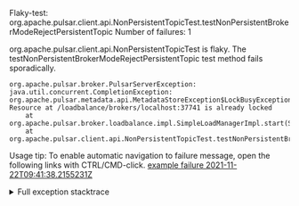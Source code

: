         
Flaky-test: org.apache.pulsar.client.api.NonPersistentTopicTest.testNonPersistentBrokerModeRejectPersistentTopic
Number of failures: 1

org.apache.pulsar.client.api.NonPersistentTopicTest is flaky. The testNonPersistentBrokerModeRejectPersistentTopic test method fails sporadically.

```
org.apache.pulsar.broker.PulsarServerException: java.util.concurrent.CompletionException: org.apache.pulsar.metadata.api.MetadataStoreException$LockBusyException: Resource at /loadbalance/brokers/localhost:37741 is already locked
	at org.apache.pulsar.broker.loadbalance.impl.SimpleLoadManagerImpl.start(SimpleLoadManagerImpl.java:285)
	at org.apache.pulsar.client.api.NonPersistentTopicTest.testNonPersistentBrokerModeRejectPersistentTopic(NonPersistentTopicTest.java:795)
```

Usage tip: To enable automatic navigation to failure message, open the following links with CTRL/CMD-click.
[example failure 2021-11-22T09:41:38.2155231Z](https://github.com/apache/pulsar/runs/4284301115?check_suite_focus=true?check_suite_focus=true#step:9:1315)


<details>
<summary>Full exception stacktrace</summary>
<code><pre>
org.apache.pulsar.broker.PulsarServerException: java.util.concurrent.CompletionException: org.apache.pulsar.metadata.api.MetadataStoreException$LockBusyException: Resource at /loadbalance/brokers/localhost:37741 is already locked
	at org.apache.pulsar.broker.loadbalance.impl.SimpleLoadManagerImpl.start(SimpleLoadManagerImpl.java:285)
	at org.apache.pulsar.client.api.NonPersistentTopicTest.testNonPersistentBrokerModeRejectPersistentTopic(NonPersistentTopicTest.java:795)
	at java.base/jdk.internal.reflect.NativeMethodAccessorImpl.invoke0(Native Method)
	at java.base/jdk.internal.reflect.NativeMethodAccessorImpl.invoke(NativeMethodAccessorImpl.java:62)
	at java.base/jdk.internal.reflect.DelegatingMethodAccessorImpl.invoke(DelegatingMethodAccessorImpl.java:43)
	at java.base/java.lang.reflect.Method.invoke(Method.java:566)
	at org.testng.internal.MethodInvocationHelper.invokeMethod(MethodInvocationHelper.java:132)
	at org.testng.internal.InvokeMethodRunnable.runOne(InvokeMethodRunnable.java:45)
	at org.testng.internal.InvokeMethodRunnable.call(InvokeMethodRunnable.java:73)
	at org.testng.internal.InvokeMethodRunnable.call(InvokeMethodRunnable.java:11)
	at java.base/java.util.concurrent.FutureTask.run(FutureTask.java:264)
	at java.base/java.util.concurrent.ThreadPoolExecutor.runWorker(ThreadPoolExecutor.java:1128)
	at java.base/java.util.concurrent.ThreadPoolExecutor$Worker.run(ThreadPoolExecutor.java:628)
	at java.base/java.lang.Thread.run(Thread.java:829)
Caused by: java.util.concurrent.CompletionException: org.apache.pulsar.metadata.api.MetadataStoreException$LockBusyException: Resource at /loadbalance/brokers/localhost:37741 is already locked
	at java.base/java.util.concurrent.CompletableFuture.reportJoin(CompletableFuture.java:412)
	at java.base/java.util.concurrent.CompletableFuture.join(CompletableFuture.java:2044)
	at org.apache.pulsar.broker.loadbalance.impl.SimpleLoadManagerImpl.start(SimpleLoadManagerImpl.java:268)
	... 13 more
Caused by: org.apache.pulsar.metadata.api.MetadataStoreException$LockBusyException: Resource at /loadbalance/brokers/localhost:37741 is already locked
	at org.apache.pulsar.metadata.coordination.impl.ResourceLockImpl.lambda$acquireWithNoRevalidation$8(ResourceLockImpl.java:179)
	at java.base/java.util.concurrent.CompletableFuture.uniExceptionally(CompletableFuture.java:986)
	at java.base/java.util.concurrent.CompletableFuture.uniExceptionallyStage(CompletableFuture.java:1004)
	at java.base/java.util.concurrent.CompletableFuture.exceptionally(CompletableFuture.java:2307)
	at org.apache.pulsar.metadata.coordination.impl.ResourceLockImpl.acquireWithNoRevalidation(ResourceLockImpl.java:177)
	at org.apache.pulsar.metadata.coordination.impl.ResourceLockImpl.lambda$revalidate$14(ResourceLockImpl.java:277)
	at java.base/java.util.concurrent.CompletableFuture.uniComposeStage(CompletableFuture.java:1106)
	at java.base/java.util.concurrent.CompletableFuture.thenCompose(CompletableFuture.java:2235)
	at org.apache.pulsar.metadata.coordination.impl.ResourceLockImpl.lambda$revalidate$16(ResourceLockImpl.java:277)
	at java.base/java.util.concurrent.CompletableFuture.uniComposeStage(CompletableFuture.java:1106)
	at java.base/java.util.concurrent.CompletableFuture.thenCompose(CompletableFuture.java:2235)
	at org.apache.pulsar.metadata.coordination.impl.ResourceLockImpl.revalidate(ResourceLockImpl.java:227)
	at org.apache.pulsar.metadata.coordination.impl.ResourceLockImpl.lambda$acquire$6(ResourceLockImpl.java:144)
	at java.base/java.util.concurrent.CompletableFuture.uniExceptionally(CompletableFuture.java:986)
	at java.base/java.util.concurrent.CompletableFuture.uniExceptionallyStage(CompletableFuture.java:1004)
	at java.base/java.util.concurrent.CompletableFuture.exceptionally(CompletableFuture.java:2307)
	at org.apache.pulsar.metadata.coordination.impl.ResourceLockImpl.acquire(ResourceLockImpl.java:142)
	at org.apache.pulsar.metadata.coordination.impl.LockManagerImpl.acquireLock(LockManagerImpl.java:77)
	... 14 more

</pre></code>
</details>

